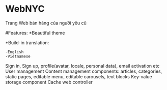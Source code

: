 # WebNYC
Trang Web bán hàng của người yêu cũ

#Features:
  *Beautiful theme
  
  *Build-in translation:
  
    -English
    -Vietnamese
  Sign in, Sign up, profile(avatar, locale, personal data), email activation etc
  User management
  Content management components: articles, categories, static pages, editable menu, editable carousels, text blocks
  Key-value storage component
  Cache web controller
